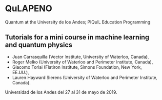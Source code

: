 # QuLAPENO
Quantum at the University de los Andes; PIQuIL Education Programming

## Tutorials for a mini course in machine learning and quantum physics

* Juan Carrasquilla (Vector Institute, University of Waterloo, Canada),
* Roger Melko (University of Waterloo and Perimeter Institute, Canada),
* Giacomo Torlai (Flatiron Institute, Simons Foundation, New York, EE.UU.),
* Lauren Hayward Sierens (University of Waterloo and Perimeter Institute, Canada).

Universidad de los Andes del 27 al 31 de mayo de 2019.
